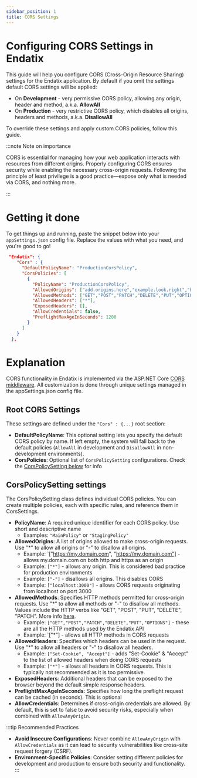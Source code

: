 ```yaml
---
sidebar_position: 1
title: CORS Settings
---
```


# Configuring CORS Settings in Endatix

This guide will help you configure CORS (Cross-Origin Resource Sharing) settings for the Endatix application. By default if you omit the settings default CORS settings will be applied:

- On **Development** - very permissive CORS policy, allowing any origin, header and method, a.k.a. **AllowAll**
- On **Production** - very restrictive CORS policy, which disables all origins, headers and methods, a.k.a. **DisallowAll**

To override these settings and apply custom CORS policies, follow this guide.

:::note Note on importance

CORS is essential for managing how your web application interacts with resources from different origins. Properly configuring CORS ensures security while enabling the necessary cross-origin requests. Following the principle of least privilege is a good practice—expose only what is needed via CORS, and nothing more.

:::

# Getting it done

To get things up and running, paste the snippet below into your `appSettings.json` config file. Replace the values with what you need, and you're good to go!

```json
 "Endatix": {
    "Cors" : {
      "DefaultPolicyName": "ProductionCorsPolicy",
      "CorsPolicies": [
        {
          "PolicyName": "ProductionCorsPolicy",
          "AllowedOrigins": ["add.origins.here","example.look.right","https://my.domain"],
          "AllowedMethods": ["GET","POST","PATCH","DELETE","PUT","OPTIONS"],
          "AllowedHeaders": ["*"],
          "ExposedHeaders": [],
          "AllowCredentials": false,
          "PreflightMaxAgeInSeconds": 1200
        }
      ]
    }
  },
```

# Explanation

CORS functionality in Endatix is implemented via the ASP.NET Core [CORS middleware](https://learn.microsoft.com/en-us/aspnet/core/security/cors). All customization is done through unique settings managed in the appSettings.json config file.

## Root CORS Settings

These settings are defined under the `"Cors" : {...}` root section:

- **DefaultPolicyName**: This optional setting lets you specify the default CORS policy by name. If left empty, the system will fall back to the default policies (`AllowAll` in development and `DisallowAll` in non-development environments).
- **CorsPolicies**: Optional list of `CorsPolicySetting` configurations. Check the [CorsPolicySetting below](#corspolicysetting-settings) for info

## CorsPolicySetting settings

The CorsPolicySetting class defines individual CORS policies. You can create multiple policies, each with specific rules, and reference them in CorsSettings.

- **PolicyName**: A required unique identifier for each CORS policy. Use short and descriptive name
  - Examples: `"MainPolicy"` or `"StagingPolicy"`
- **AllowedOrigins**: A list of origins allowed to make cross-origin requests. Use "\*" to allow all origins or "-" to disallow all origins.
  - Example: `["https://my.domain.com", "https://my.domain.com"] - allows my.domain.com on both http and https as an origin
  - Example: `["*"]` - allows any origin. This is considered bad practice for production environments
  - Example: `["-"]` - disallows all origins. This disables CORS
  - Example: `["localhost:3000"]` - allows CORS requests originating from localhost on port 3000
- **AllowedMethods**: Specifies HTTP methods permitted for cross-origin requests. Use "\*" to allow all methods or "-" to disallow all methods. Values include the HTTP verbs like "GET", "POST", "PUT", "DELETE", "PATCH". More info [here](https://developer.mozilla.org/en-US/docs/Web/HTTP/Methods).
  - Example: `["GET","POST","PATCH","DELETE","PUT","OPTIONS"]` - these are all the HTTP methods used by the Endatix API
  - Example: `["*"] - allows all HTTP methods in CORS requests
- **AllowedHeaders**: Specifies which headers can be used in the request. Use "\*" to allow all headers or "-" to disallow all headers.
  - Example: `["Set-Cookie", "Accept"]` - adds "Set-Cookie" & "Accept" to the list of allowed headers when doing CORS requests
  - Example: `["*"]` - allows all headers in CORS requests. This is typically not recommended as it is too permissive.
- **ExposedHeaders**: Additional headers that can be exposed to the browser beyond the default simple response headers.
- **PreflightMaxAgeInSeconds**: Specifies how long the preflight request can be cached (in seconds). This is optional
- **AllowCredentials**: Determines if cross-origin credentials are allowed. By default, this is set to false to avoid security risks, especially when combined with `AllowAnyOrigin`.

:::tip Recommended Practices

- **Avoid Insecure Configurations**: Never combine `AllowAnyOrigin` with `AllowCredentials` as it can lead to security vulnerabilities like cross-site request forgery (CSRF).
- **Environment-Specific Policies**: Consider setting different policies for development and production to ensure both security and functionality.
  :::
